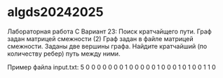 
# algds20242025
Лабораторная работа C
Вариант 23: Поиск кратчайщего пути. Граф задан матрицей смежности (2)
Граф задан в файле матрицей смежности. Заданы две вершины графа. Найдите кратчайший (по количеству
ребер) путь между ними.

Пример файла input.txt:
5
0 0 0 0 0
0 0 1 0 0
0 0 0 1 0
0 0 1 0 1
0 0 1 1 0
